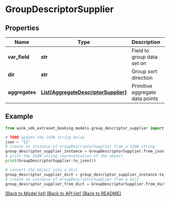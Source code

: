 # GroupDescriptorSupplier


## Properties

Name | Type | Description | Notes
------------ | ------------- | ------------- | -------------
**var_field** | **str** | Field to group data set on | [optional] 
**dir** | **str** | Group sort direction | [optional] 
**aggregates** | [**List[AggregateDescriptorSupplier]**](AggregateDescriptorSupplier.md) | Primitive aggregate data points | [optional] 

## Example

```python
from wink_sdk_extranet_booking.models.group_descriptor_supplier import GroupDescriptorSupplier

# TODO update the JSON string below
json = "{}"
# create an instance of GroupDescriptorSupplier from a JSON string
group_descriptor_supplier_instance = GroupDescriptorSupplier.from_json(json)
# print the JSON string representation of the object
print(GroupDescriptorSupplier.to_json())

# convert the object into a dict
group_descriptor_supplier_dict = group_descriptor_supplier_instance.to_dict()
# create an instance of GroupDescriptorSupplier from a dict
group_descriptor_supplier_from_dict = GroupDescriptorSupplier.from_dict(group_descriptor_supplier_dict)
```
[[Back to Model list]](../README.md#documentation-for-models) [[Back to API list]](../README.md#documentation-for-api-endpoints) [[Back to README]](../README.md)



